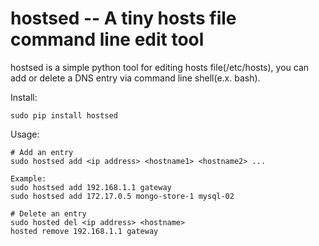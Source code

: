 # hostsed -- A tiny hosts file command line edit tool

hostsed is a simple python tool for editing hosts file(/etc/hosts), you can add or delete a DNS entry via command line shell(e.x. bash).

Install:

```
sudo pip install hostsed
```

Usage:

```
# Add an entry
sudo hostsed add <ip address> <hostname1> <hostname2> ...

Example:
sudo hostsed add 192.168.1.1 gateway
sudo hostsed add 172.17.0.5 mongo-store-1 mysql-02

# Delete an entry
sudo hosted del <ip address> <hostname>
hosted remove 192.168.1.1 gateway
```
